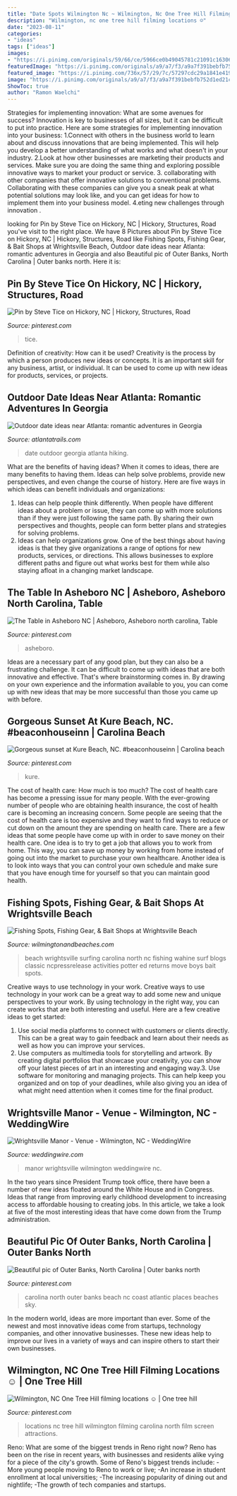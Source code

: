 ```yaml
---
title: "Date Spots Wilmington Nc ~ Wilmington, Nc One Tree Hill Filming Locations ☺️"
description: "Wilmington, nc one tree hill filming locations ☺️"
date: "2023-08-11"
categories:
- "ideas"
tags: ["ideas"]
images:
- "https://i.pinimg.com/originals/59/66/ce/5966ce0b49045781c21091c163067be2.jpg"
featuredImage: "https://i.pinimg.com/originals/a9/a7/f3/a9a7f391bebfb752d1ed21cdee50d1a6.jpg"
featured_image: "https://i.pinimg.com/736x/57/29/7c/57297cdc29a1841e419a2d7dd339352a.jpg"
image: "https://i.pinimg.com/originals/a9/a7/f3/a9a7f391bebfb752d1ed21cdee50d1a6.jpg"
ShowToc: true
author: "Ramon Waelchi"
---
```



Strategies for implementing innovation: What are some avenues for success?
Innovation is key to businesses of all sizes, but it can be difficult to put into practice. Here are some strategies for implementing innovation into your business:
1.Connect with others in the business world to learn about and discuss innovations that are being implemented. This will help you develop a better understanding of what works and what doesn't in your industry.
2.Look at how other businesses are marketing their products and services. Make sure you are doing the same thing and exploring possible innovative ways to market your product or service.
3. collaborating with other companies that offer innovative solutions to conventional problems. Collaborating with these companies can give you a sneak peak at what potential solutions may look like, and you can get ideas for how to implement them into your business model.
4.eting new challenges through innovation .

	

		
looking for Pin by Steve Tice on Hickory, NC | Hickory, Structures, Road you've visit to the right place. We have 8 Pictures about Pin by Steve Tice on Hickory, NC | Hickory, Structures, Road like Fishing Spots, Fishing Gear, &amp; Bait Shops at Wrightsville Beach, Outdoor date ideas near Atlanta: romantic adventures in Georgia and also Beautiful pic of Outer Banks, North Carolina | Outer banks north. Here it is:
		
    
## Pin By Steve Tice On Hickory, NC | Hickory, Structures, Road

<img loading=lazy src="https://i.pinimg.com/originals/59/66/ce/5966ce0b49045781c21091c163067be2.jpg" onerror="this.onerror=null;this.src='https://tse3.mm.bing.net/th?id=OIP.yGGJWZtDWg31Kn_FjjbC-QHaFj&amp;pid=15.1';" alt="Pin by Steve Tice on Hickory, NC | Hickory, Structures, Road">

_Source: pinterest.com_

>tice. 

	

Definition of creativity: How can it be used?
Creativity is the process by which a person produces new ideas or concepts. It is an important skill for any business, artist, or individual. It can be used to come up with new ideas for products, services, or projects.

    
## Outdoor Date Ideas Near Atlanta: Romantic Adventures In Georgia

<img loading=lazy src="https://www.atlantatrails.com/wp-content/uploads/2017/08/outdoor-date-ideas-atlanta-georgia.jpg" onerror="this.onerror=null;this.src='https://tse1.mm.bing.net/th?id=OIP.IiJ6irMKU993GircnIXiqgHaE8&amp;pid=15.1';" alt="Outdoor date ideas near Atlanta: romantic adventures in Georgia">

_Source: atlantatrails.com_

>date outdoor georgia atlanta hiking. 

	

What are the benefits of having ideas?
When it comes to ideas, there are many benefits to having them. Ideas can help solve problems, provide new perspectives, and even change the course of history. Here are five ways in which ideas can benefit individuals and organizations: 
1. Ideas can help people think differently. When people have different ideas about a problem or issue, they can come up with more solutions than if they were just following the same path. By sharing their own perspectives and thoughts, people can form better plans and strategies for solving problems. 
2. Ideas can help organizations grow. One of the best things about having ideas is that they give organizations a range of options for new products, services, or directions. This allows businesses to explore different paths and figure out what works best for them while also staying afloat in a changing market landscape. 

    
## The Table In Asheboro NC | Asheboro, Asheboro North Carolina, Table

<img loading=lazy src="https://i.pinimg.com/736x/57/29/7c/57297cdc29a1841e419a2d7dd339352a.jpg" onerror="this.onerror=null;this.src='https://tse1.mm.bing.net/th?id=OIP.u7PtTn_k5CHDOCpqj3Yq2wHaF7&amp;pid=15.1';" alt="The Table in Asheboro NC | Asheboro, Asheboro north carolina, Table">

_Source: pinterest.com_

>asheboro. 

	

Ideas are a necessary part of any good plan, but they can also be a frustrating challenge. It can be difficult to come up with ideas that are both innovative and effective. That's where brainstorming comes in. By drawing on your own experience and the information available to you, you can come up with new ideas that may be more successful than those you came up with before.

    
## Gorgeous Sunset At Kure Beach, NC. #beaconhouseinn | Carolina Beach

<img loading=lazy src="https://i.pinimg.com/originals/2e/1e/fc/2e1efcf9680c1eddb0972fb3d55409c6.jpg" onerror="this.onerror=null;this.src='https://tse3.mm.bing.net/th?id=OIP.owXVRjzjMjx4D2FA2hXmpgHaE8&amp;pid=15.1';" alt="Gorgeous sunset at Kure Beach, NC. #beaconhouseinn | Carolina beach">

_Source: pinterest.com_

>kure. 

	

The cost of health care: How much is too much?
The cost of health care has become a pressing issue for many people. With the ever-growing number of people who are obtaining health insurance, the cost of health care is becoming an increasing concern. Some people are seeing that the cost of health care is too expensive and they want to find ways to reduce or cut down on the amount they are spending on health care. There are a few ideas that some people have come up with in order to save money on their health care. One idea is to try to get a job that allows you to work from home. This way, you can save up money by working from home instead of going out into the market to purchase your own healthcare. Another idea is to look into ways that you can control your own schedule and make sure that you have enough time for yourself so that you can maintain good health.

    
## Fishing Spots, Fishing Gear, &amp; Bait Shops At Wrightsville Beach

<img loading=lazy src="https://assets.simpleviewcms.com/simpleview/image/upload/c_fill,h_600,q_75,w_1600/v1/clients/wilmingtonnc/19090349291_d5905337da_o_e53c3909-155c-4564-8cd6-7a3d0a5b9070.jpg" onerror="this.onerror=null;this.src='https://tse1.mm.bing.net/th?id=OIP.2SAtxa_04Ov7FMqeDsxYywHaCx&amp;pid=15.1';" alt="Fishing Spots, Fishing Gear, &amp; Bait Shops at Wrightsville Beach">

_Source: wilmingtonandbeaches.com_

>beach wrightsville surfing carolina north nc fishing wahine surf blogs classic ncpressrelease activities potter ed returns move boys bait spots. 

	

Creative ways to use technology in your work.
Creative ways to use technology in your work can be a great way to add some new and unique perspectives to your work. By using technology in the right way, you can create works that are both interesting and useful. Here are a few creative ideas to get started: 
1. Use social media platforms to connect with customers or clients directly. This can be a great way to gain feedback and learn about their needs as well as how you can improve your services.
2. Use computers as multimedia tools for storytelling and artwork. By creating digital portfolios that showcase your creativity, you can show off your latest pieces of art in an interesting and engaging way.3. Use software for monitoring and managing projects. This can help keep you organized and on top of your deadlines, while also giving you an idea of what might need attention when it comes time for the final product.
    
## Wrightsville Manor - Venue - Wilmington, NC - WeddingWire

<img loading=lazy src="https://wwcdn.weddingwire.com/vendor/730001_735000/731735/thumbnails/1200x1200_1527619803-21134dc5d0df533f-DSC_3938__1_.jpg" onerror="this.onerror=null;this.src='https://tse2.mm.bing.net/th?id=OIP.HQs4-U0CupsVolOinRuu9AHaE6&amp;pid=15.1';" alt="Wrightsville Manor - Venue - Wilmington, NC - WeddingWire">

_Source: weddingwire.com_

>manor wrightsville wilmington weddingwire nc. 

	

In the two years since President Trump took office, there have been a number of new ideas floated around the White House and in Congress. Ideas that range from improving early childhood development to increasing access to affordable housing to creating jobs. In this article, we take a look at five of the most interesting ideas that have come down from the Trump administration.

    
## Beautiful Pic Of Outer Banks, North Carolina | Outer Banks North

<img loading=lazy src="https://i.pinimg.com/originals/a9/a7/f3/a9a7f391bebfb752d1ed21cdee50d1a6.jpg" onerror="this.onerror=null;this.src='https://tse2.mm.bing.net/th?id=OIP.5Ys4b_ULyPr9oLS3fbwWmwHaHa&amp;pid=15.1';" alt="Beautiful pic of Outer Banks, North Carolina | Outer banks north">

_Source: pinterest.com_

>carolina north outer banks beach nc coast atlantic places beaches sky. 

	

In the modern world, ideas are more important than ever. Some of the newest and most innovative ideas come from startups, technology companies, and other innovative businesses. These new ideas help to improve our lives in a variety of ways and can inspire others to start their own businesses.

    
## Wilmington, NC One Tree Hill Filming Locations ☺️ | One Tree Hill

<img loading=lazy src="https://i.pinimg.com/originals/6f/a2/5f/6fa25f80b6ac00ceaa0ad45c8cddc414.jpg" onerror="this.onerror=null;this.src='https://tse2.mm.bing.net/th?id=OIP.C-zXKf0S9ftuUFRSBvhkkQHaHa&amp;pid=15.1';" alt="Wilmington, NC One Tree Hill filming locations ☺️ | One tree hill">

_Source: pinterest.com_

>locations nc tree hill wilmington filming carolina north film screen attractions. 

	

Reno: What are some of the biggest trends in Reno right now?
Reno has been on the rise in recent years, with businesses and residents alike vying for a piece of the city's growth. Some of Reno's biggest trends include: 
 -More young people moving to Reno to work or live; 
-An increase in student enrollment at local universities; 
-The increasing popularity of dining out and nightlife; 
-The growth of tech companies and startups.

